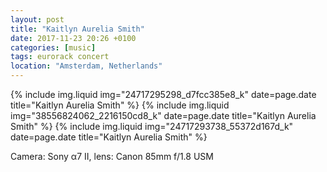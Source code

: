 ```yaml
---
layout: post
title: "Kaitlyn Aurelia Smith"
date: 2017-11-23 20:26 +0100
categories: [music]
tags: eurorack concert
location: "Amsterdam, Netherlands"
---
```


{% include img.liquid img="24717295298_d7fcc385e8_k" date=page.date title="Kaitlyn Aurelia Smith" %}
{% include img.liquid img="38556824062_2216150cd8_k" date=page.date title="Kaitlyn Aurelia Smith" %}
{% include img.liquid img="24717293738_55372d167d_k" date=page.date title="Kaitlyn Aurelia Smith" %}

Camera: Sony α7 II, lens: Canon 85mm f/1.8 USM
